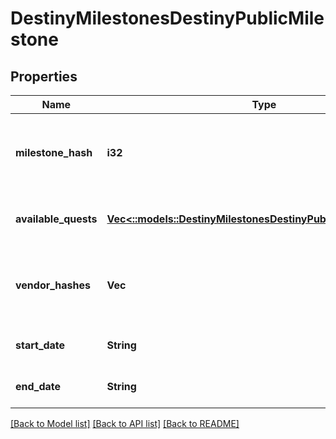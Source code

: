 # DestinyMilestonesDestinyPublicMilestone

## Properties
Name | Type | Description | Notes
------------ | ------------- | ------------- | -------------
**milestone_hash** | **i32** | The hash identifier for the milestone. Use it to look up the DestinyMilestoneDefinition for static data about the Milestone. | [optional] [default to null]
**available_quests** | [**Vec<::models::DestinyMilestonesDestinyPublicMilestoneQuest>**](Destiny.Milestones.DestinyPublicMilestoneQuest.md) | A milestone not need have even a single quest, but if there are active quests they will be returned here. | [optional] [default to null]
**vendor_hashes** | **Vec<i32>** | Sometimes milestones - or activities active in milestones - will have relevant vendors. These are the vendors that are currently relevant. | [optional] [default to null]
**start_date** | **String** | If known, this is the date when the Milestone started/became active. | [optional] [default to null]
**end_date** | **String** | If known, this is the date when the Milestone will expire/recycle/end. | [optional] [default to null]

[[Back to Model list]](../README.md#documentation-for-models) [[Back to API list]](../README.md#documentation-for-api-endpoints) [[Back to README]](../README.md)


